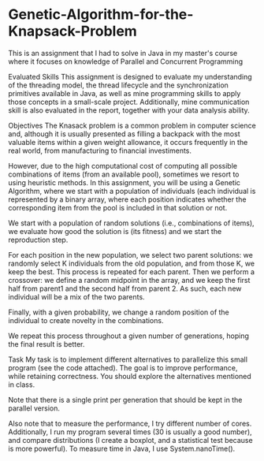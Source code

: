 # Genetic-Algorithm-for-the-Knapsack-Problem
This is an assignment that I had to solve in Java in my master's course where it focuses on knowledge of Parallel and Concurrent Programming

Evaluated Skills
This assignment is designed to evaluate my understanding of the threading model, the thread lifecycle and the synchronization primitives available in Java, as well as mine programming skills to apply those concepts in a small-scale project. Additionally, mine communication skill is also evaluated in the report, together with your data analysis ability.

Objectives
The Knasack problem is a common problem in computer science and, although it is usually presented as filling a backpack with the most valuable items within a given weight allowance, it occurs frequently in the real world, from manufacturing to financial investiments.

However, due to the high computational cost of computing all possible combinations of items (from an available pool), sometimes we resort to using heuristic methods. In this assignment, you will be using a Genetic Algorithm, where we start with a population of individuals (each individual is represented by a binary array, where each position indicates whether the corresponding item from the pool is included in that solution or not.

We start with a population of random solutions (i.e., combinations of items), we evaluate how good the solution is (its fitness) and we start the reproduction step.

For each position in the new population, we select two parent solutions: we randomly select K individuals from the old population, and from those K, we keep the best. This process is repeated for each parent. Then we perform a crossover: we define a random midpoint in the array, and we keep the first half from parent1 and the second half from parent 2. As such, each new individual will be a mix of the two parents.

Finally, with a given probability, we change a random position of the individual to create novelty in the combinations.

We repeat this process throughout a given number of generations, hoping the final result is better.

Task
My task is to implement different alternatives to parallelize this small program (see the code attached). The goal is to improve performance, while retaining correctness. You should explore the alternatives mentioned in class.

Note that there is a single print per generation that should be kept in the parallel version.

Also note that to measure the performance, I try different number of cores. Additionally, I run my program several times (30 is usually a good number), and compare distributions (I create a boxplot, and a statistical test because is more powerful). To measure time in Java, I use System.nanoTime().
